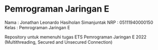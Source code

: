 # Pemrograman Jaringan E

Nama    : Jonathan Leonardo Hasiholan Simanjuntak
NRP     : 05111940000150
Kelas   : Pemrograman Jaringan E

Repository untuk memenuhi tugas ETS Pemrograman Jaringan E 2022 (Multithreading, Secured and Unsecured Connection)
